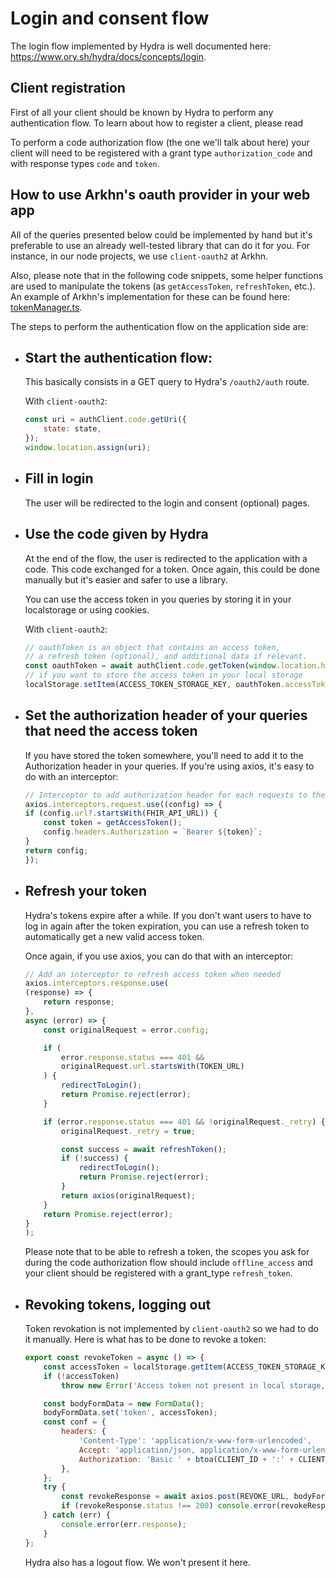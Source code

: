 # Login and consent flow

The login flow implemented by Hydra is well documented here: https://www.ory.sh/hydra/docs/concepts/login.

## Client registration

First of all your client should be known by Hydra to perform any authentication flow.
To learn about how to register a client, please read 

To perform a code authorization flow (the one we'll talk about here) your client will need to be registered with a grant type `authorization_code` and with response types  `code` and `token`.

## How to use Arkhn's oauth provider in your web app

All of the queries presented below could be implemented by hand but it's preferable to use an already well-tested library that can do it for you. For instance, in our node projects, we use `client-oauth2` at Arkhn.

Also, please note that in the following code snippets, some helper functions are used to manipulate the tokens (as `getAccessToken`, `refreshToken`, etc.). An example of Arkhn's implementation for these can be found here: [tokenManager.ts](https://github.com/arkhn/warehouse-api/blob/master/front/src/services/tokenManager.ts).

The steps to perform the authentication flow on the application side are:

- ## Start the authentication flow:

  This basically consists in a GET query to Hydra's `/oauth2/auth` route.

  With `client-oauth2`:

  ```js
  const uri = authClient.code.getUri({
      state: state,
  });
  window.location.assign(uri);
  ```

- ## Fill in login

  The user will be redirected to the login and consent (optional) pages.

- ## Use the code given by Hydra

  At the end of the flow, the user is redirected to the application with a code. This code exchanged for a token.
  Once again, this could be done manually but it's easier and safer to use a library.

  You can use the access token in you queries by storing it in your localstorage or using cookies.

  With `client-oauth2`:

  ```js
  // oauthToken is an object that contains an access token,
  // a refresh token (optional), and additional data if relevant.
  const oauthToken = await authClient.code.getToken(window.location.href);
  // if you want to store the access token in your local storage
  localStorage.setItem(ACCESS_TOKEN_STORAGE_KEY, oauthToken.accessToken);
  ```

- ## Set the authorization header of your queries that need the access token

    If you have stored the token somewhere, you'll need to add it to the Authorization header in your queries.
    If you're using axios, it's easy to do with an interceptor:

    ```js
    // Interceptor to add authorization header for each requests to the API
    axios.interceptors.request.use((config) => {
    if (config.url?.startsWith(FHIR_API_URL)) {
        const token = getAccessToken();
        config.headers.Authorization = `Bearer ${token}`;
    }
    return config;
    });
    ```

- ## Refresh your token

    Hydra's tokens expire after a while. If you don't want users to have to log in again after the token expiration, you can use a refresh token to automatically get a new valid access token.

    Once again, if you use axios, you can do that with an interceptor:

    ```js
    // Add an interceptor to refresh access token when needed
    axios.interceptors.response.use(
    (response) => {
        return response;
    },
    async (error) => {
        const originalRequest = error.config;

        if (
            error.response.status === 401 &&
            originalRequest.url.startsWith(TOKEN_URL)
        ) {
            redirectToLogin();
            return Promise.reject(error);
        }

        if (error.response.status === 401 && !originalRequest._retry) {
            originalRequest._retry = true;

            const success = await refreshToken();
            if (!success) {
                redirectToLogin();
                return Promise.reject(error);
            }
            return axios(originalRequest);
        }
        return Promise.reject(error);
    }
    );
    ```

    Please note that to be able to refresh a token, the scopes you ask for during the code authorization flow should include `offline_access` and your client should be registered with a grant_type `refresh_token`.

- ## Revoking tokens, logging out

    Token revokation is not implemented by `client-oauth2` so we had to do it manually. Here is what has to be done to revoke a token:

    ```js
    export const revokeToken = async () => {
        const accessToken = localStorage.getItem(ACCESS_TOKEN_STORAGE_KEY);
        if (!accessToken)
            throw new Error('Access token not present in local storage, cannot revoke it.');

        const bodyFormData = new FormData();
        bodyFormData.set('token', accessToken);
        const conf = {
            headers: {
                'Content-Type': 'application/x-www-form-urlencoded',
                Accept: 'application/json, application/x-www-form-urlencoded',
                Authorization: 'Basic ' + btoa(CLIENT_ID + ':' + CLIENT_SECRET),
            },
        };
        try {
            const revokeResponse = await axios.post(REVOKE_URL, bodyFormData, conf);
            if (revokeResponse.status !== 200) console.error(revokeResponse.data);
        } catch (err) {
            console.error(err.response);
        }
    };
    ```

    Hydra also has a logout flow. We won't present it here.
